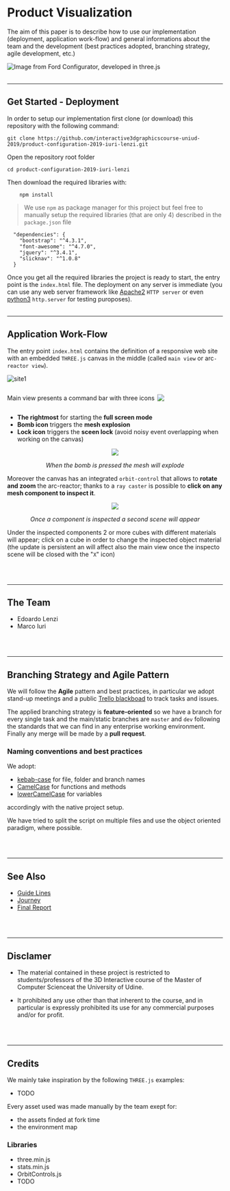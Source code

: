  # Product Visualization

The aim of this paper is to describe how to use our implementation (deployment, application work-flow) and general informations about the team and the development (best practices adopted, branching strategy, agile development, etc.)

![Image from Ford Configurator, developed in three.js](assets/images/ford-configurator.jpg)
<br/><br/>

---
## Get Started - Deployment

In order to setup our implementation first clone (or download) this repository with the following command:

```{sh}
git clone https://github.com/interactive3dgraphicscourse-uniud-2019/product-configuration-2019-iuri-lenzi.git
```
Open the repository root folder 

```{sh}
cd product-configuration-2019-iuri-lenzi
```

Then download the required libraries with:

```
    npm install
```

> We use `npm` as package manager for this project but feel free to manually setup the required libraries (that are only 4) described in the `package.json` file 
```{json}
  "dependencies": {
    "bootstrap": "^4.3.1",
    "font-awesome": "^4.7.0",
    "jquery": "^3.4.1",
    "slicknav": "^1.0.8"
  }
```

Once you get all the required libraries the project is ready to start, the entry point is the `index.html` file. The deployment on any server is immediate (you can use any web server framework like [Apache2](https://httpd.apache.org/) `HTTP server` or even [python3](https://www.python.org/download/releases/3.0/) `http.server` for testing puroposes).
<br/><br/>

---
## Application Work-Flow

The entry point `index.html` contains the definition of a responsive web site with an embedded `THREE.js` canvas in the middle (called `main view` or arc`-reactor view`).

![site1](assets/images/site1.png)

<div style="display:flex; text-align:center">
    <p>Main view presents a command bar with three icons &thinsp; </p>
    <img style="justify-content: center; align-self: center" src="assets/images/site2.png">
</div>

* **The rightmost** for starting the **full screen mode**
* **Bomb icon** triggers the **mesh explosion**
* **Lock icon** triggers the **sceen lock** (avoid noisy event overlapping when working on the canvas)

<div style="text-align: center;">
<img src="assets/images/site3.png">

<em>When the bomb is pressed the mesh will explode</em></div>

Moreover the canvas has an integrated `orbit-control` that allows to **rotate and zoom** the arc-reactor; thanks to a `ray caster` is possible to **click on any mesh component to inspect it**.

<div style="text-align: center;">
<img src="assets/images/site4.png">

<em>Once a component is inspected a second scene will appear</em></div>

Under the inspected components 2 or more cubes with different materials will appear; click on a cube in order to change the inspected object material (the update is persistent an will affect also the main view once the inspecto scene will be closed with the "`X`" icon)

<br/><br/>

---

## The Team

* Edoardo Lenzi
* Marco Iuri

<br/><br/>

---
## Branching Strategy and Agile Pattern

We will follow the **Agile** pattern and best practices, in particular we adopt stand-up meetings and a public [Trello blackboad](https://trello.com/b/AnqGxlwx/product-configuration) to track tasks and issues. 

The applied branching strategy is **feature-oriented** so we have a branch for every single task and the main/static branches are `master` and `dev` following the standards that we can find in any enterprise working environment. Finally any merge will be made by a **pull request**. 


### Naming conventions and best practices

We adopt:

* [kebab-case](https://it.wikipedia.org/wiki/Kebab_case) for file, folder and branch names 
* [CamelCase](https://en.wikipedia.org/wiki/Camel_case) for functions and methods 
* [lowerCamelCase](https://www.w3schools.com/JS/js_conventions.asp) for variables

accordingly with the native project setup. 

We have tried to split the script on multiple files and use the 
object oriented paradigm, where possible.

<br/><br/>

---
## See Also

* [Guide Lines](guide-lines.md)
* [Journey](journey.md)
* [Final Report](final-report.md)

<br/><br/>

---
## Disclamer 

* The material contained in these project is restricted to students/professors of the 3D Interactive course of the Master of Computer Scienceat the University of Udine.

* It prohibited any use other than that inherent to the course, and in particular is expressly prohibited its use for any commercial purposes and/or for profit.

<br/><br/>

---
## Credits

We mainly take inspiration by the following `THREE.js` examples:
* TODO

Every asset used was made manually by the team exept for:
* the assets finded at fork time 
* the environment map


### Libraries

* three.min.js
* stats.min.js
* OrbitControls.js
* TODO